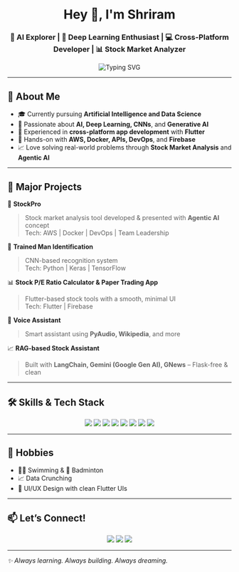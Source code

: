 <h1 align="center">Hey 👋, I'm Shriram</h1>
<h3 align="center">🚀 AI Explorer | 🧠 Deep Learning Enthusiast | 💻 Cross-Platform Developer | 📊 Stock Market Analyzer</h3>

<p align="center">
  <img src="https://readme-typing-svg.demolab.com?font=Fira+Code&size=22&pause=1000&center=true&vCenter=true&width=450&lines=Hello%2C+World!+I'm+Shriram.;AI+%7C+Data+Science+%7C+Flutter+Dev.;Love+Stock+Analysis+%26+Gen+AI+Projects!" alt="Typing SVG" />
</p>

---

## 🌟 About Me

- 🎓 Currently pursuing **Artificial Intelligence and Data Science**
- 🧠 Passionate about **AI, Deep Learning, CNNs**, and **Generative AI**
- 📲 Experienced in **cross-platform app development** with **Flutter**
- 💼 Hands-on with **AWS, Docker, APIs, DevOps**, and **Firebase**
- 📈 Love solving real-world problems through **Stock Market Analysis** and **Agentic AI**

---

## 💼 Major Projects

🚀 **StockPro**  
> Stock market analysis tool developed & presented with **Agentic AI** concept  
> Tech: AWS | Docker | DevOps | Team Leadership

🧠 **Trained Man Identification**  
> CNN-based recognition system  
> Tech: Python | Keras | TensorFlow

📊 **Stock P/E Ratio Calculator & Paper Trading App**  
> Flutter-based stock tools with a smooth, minimal UI  
> Tech: Flutter | Firebase

🤖 **Voice Assistant**  
> Smart assistant using **PyAudio, Wikipedia**, and more

📈 **RAG-based Stock Assistant**  
> Built with **LangChain, Gemini (Google Gen AI), GNews** – Flask-free & clean

---

## 🛠️ Skills & Tech Stack

<p align="center">
  <img src="https://img.shields.io/badge/Python-3776AB?style=for-the-badge&logo=python&logoColor=white"/>
  <img src="https://img.shields.io/badge/TensorFlow-FF6F00?style=for-the-badge&logo=tensorflow&logoColor=white"/>
  <img src="https://img.shields.io/badge/Keras-D00000?style=for-the-badge&logo=keras&logoColor=white"/>
  <img src="https://img.shields.io/badge/Flutter-02569B?style=for-the-badge&logo=flutter&logoColor=white"/>
  <img src="https://img.shields.io/badge/Firebase-FFCA28?style=for-the-badge&logo=firebase&logoColor=black"/>
  <img src="https://img.shields.io/badge/Gemini-4285F4?style=for-the-badge&logo=google&logoColor=white"/>
  <img src="https://img.shields.io/badge/AWS-232F3E?style=for-the-badge&logo=amazon-aws&logoColor=white"/>
  <img src="https://img.shields.io/badge/Docker-2496ED?style=for-the-badge&logo=docker&logoColor=white"/>
</p>

---

## 🏸 Hobbies

- 🏊‍♂️ Swimming & 🏸 Badminton
- 📈 Data Crunching
- 🎨 UI/UX Design with clean Flutter UIs

---

## 📫 Let’s Connect!

<p align="center">
  <a href="https://www.linkedin.com/in/shriram30704/" target="_blank"><img src="https://img.shields.io/badge/LinkedIn-blue?style=for-the-badge&logo=linkedin" /></a>
  <a href="mailto:shriram30704@gmail.com"><img src="https://img.shields.io/badge/Email-D14836?style=for-the-badge&logo=gmail&logoColor=white" /></a>
  <a href="https://github.com/shriram30704"><img src="https://img.shields.io/badge/GitHub-100000?style=for-the-badge&logo=github&logoColor=white" /></a>
</p>

---

*✨ Always learning. Always building. Always dreaming.*



